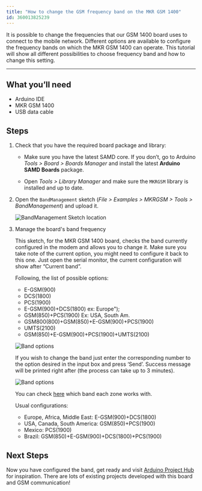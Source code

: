 ```yaml
---
title: "How to change the GSM frequency band on the MKR GSM 1400"
id: 360013825239
---
```


It is possible to change the frequencies that our GSM 1400 board uses to connect to the mobile network.
Different options are available to configure the frequency bands on which the MKR GSM 1400 can operate.
This tutorial will show all different possibilities to choose frequency band and how to change this setting.

---

## What you’ll need

* Arduino IDE
* MKR GSM 1400
* USB data cable

## Steps

1. Check that you have the required board package and library:

   * Make sure you have the latest SAMD core. If you don’t, go to Arduino _Tools > Board > Boards Manager_ and install the latest **Arduino SAMD Boards** package.

   * Open _Tools > Library Manager_ and make sure the `MKRGSM` library is installed and up to date.

2. Open the `BandManagement` sketch (_File > Examples > MKRGSM > Tools > BandManagement_) and upload it.

   ![BandManagement Sketch location](img/change-GSM-1.png)

3. Manage the board's band frequency

   This sketch, for the MKR GSM 1400 board, checks the band currently configured in the modem and allows you to change it. Make sure you take note of the current option, you might need to configure it back to this one. Just open the serial monitor, the current configuration will show after “Current band”.

   Following, the list of possible options:

   * E-GSM(900)
   * DCS(1800)
   * PCS(1900)
   * E-GSM(900)+DCS(1800) ex: Europe");
   * GSM(850)+PCS(1900) Ex: USA, South Am.
   * GSM800(800)+GSM(850)+E-GSM(900)+PCS(1900)
   * UMTS(2100)
   * GSM(850)+E-GSM(900)+PCS(1900)+UMTS(2100)

   ![Band options](img/change-GSM-2.png)

   If you wish to change the band just enter the corresponding number to the option desired in the input box and press ‘Send’. Success message will be printed right after (the process can take up to 3 minutes).

   ![Band options](img/change-GSM-3.png)

   You can check [here](https://www.worldtimezone.com/gsm.html) which band each zone works with.

   Usual configurations:
   * Europe, Africa, Middle East: E-GSM(900)+DCS(1800)
   * USA, Canada, South America: GSM(850)+PCS(1900)
   * Mexico: PCS(1900)
   * Brazil: GSM(850)+E-GSM(900)+DCS(1800)+PCS(1900)

## Next Steps

Now you have configured the band, get ready and visit [Arduino Project Hub](https://create.arduino.cc/projecthub/search?q=gsm) for inspiration. There are lots of existing projects developed with this board and GSM communication!
